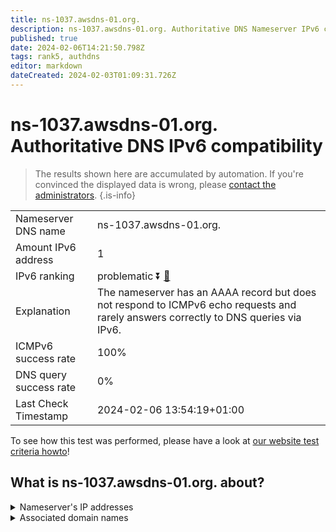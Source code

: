 ```yaml
---
title: ns-1037.awsdns-01.org.
description: ns-1037.awsdns-01.org. Authoritative DNS Nameserver IPv6 compatibility
published: true
date: 2024-02-06T14:21:50.798Z
tags: rank5, authdns
editor: markdown
dateCreated: 2024-02-03T01:09:31.726Z
---
```


# ns-1037.awsdns-01.org. Authoritative DNS IPv6 compatibility

> The results shown here are accumulated by automation. If you're convinced the displayed data is wrong, please [contact the administrators](/howto/chat). 
{.is-info}




|   |   |
| - | - |
| Nameserver DNS name | ns-1037.awsdns-01.org.
| Amount IPv6 address | 1
| IPv6 ranking | problematic :arrow_double_down: [🔗](/howto/ranking) |
| Explanation | The nameserver has an AAAA record but does not respond to ICMPv6 echo requests and rarely answers correctly to DNS queries via IPv6. |
| ICMPv6 success rate | 100%|
| DNS query success rate | 0% |
| Last Check Timestamp | 2024-02-06 13:54:19+01:00 |

To see how this test was performed, please have a look at [our website test criteria howto](/howto/testcriteria/authdns)!


## What is ns-1037.awsdns-01.org. about?




<details>
<summary>Nameserver's IP addresses</summary>

2600:9000:5304:d00::1

</details>



<details>
<summary>Associated domain names</summary>

www.commbank.com.au

</details>
